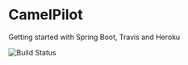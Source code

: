 # CamelPilot
Getting started with Spring Boot, Travis and Heroku

![Build Status](https://travis-ci.org/alu0100696691/CamelPilot.svg?branch=master)

